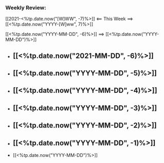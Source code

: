 ### Weekly Review:
[[2021-<%tp.date.now("[W]WW", -7)%>]] <== This Week ==> [[<%tp.date.now("YYYY-[W]ww", 7)%>]]

[[<%tp.date.now("YYYY-MM-DD", -6)%>]] ==> [[<%tp.date.now("YYYY-MM-DD")%>]] 

- [[<%tp.date.now("2021-MM-DD", -6)%>]] 
	- 
- [[<%tp.date.now("YYYY-MM-DD", -5)%>]] 
	- 
- [[<%tp.date.now("YYYY-MM-DD", -4)%>]] 
	- 
- [[<%tp.date.now("YYYY-MM-DD", -3)%>]] 
	- 
- [[<%tp.date.now("YYYY-MM-DD", -2)%>]] 
	- 
- [[<%tp.date.now("YYYY-MM-DD", -1)%>]]
	- 
- [[<%tp.date.now("YYYY-MM-DD")%>]]